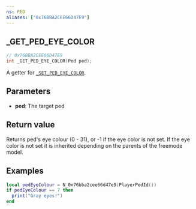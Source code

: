 ```yaml
---
ns: PED
aliases: ["0x76BBA2CEE66D47E9"]
---
```

## _GET_PED_EYE_COLOR

```c
// 0x76BBA2CEE66D47E9
int _GET_PED_EYE_COLOR(Ped ped);
```

A getter for [`_SET_PED_EYE_COLOR`](#_0x50B56988B170AFDF).

## Parameters
* **ped**: The target ped

## Return value
Returns ped's eye colour (0 - 31), or -1 if the eye color is not set. If the eye color is not set it is inherited depending on the parents of the freemode model.

## Examples

```lua
local pedEyeColour = N_0x76bba2cee66d47e9(PlayerPedId())
if pedEyeColour == 7 then
  print("Gray eyes!")
end
```
